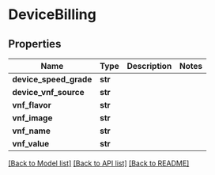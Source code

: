 # DeviceBilling


## Properties
Name | Type | Description | Notes
------------ | ------------- | ------------- | -------------
**device_speed_grade** | **str** |  | 
**device_vnf_source** | **str** |  | 
**vnf_flavor** | **str** |  | 
**vnf_image** | **str** |  | 
**vnf_name** | **str** |  | 
**vnf_value** | **str** |  | 

[[Back to Model list]](../README.md#documentation-for-models) [[Back to API list]](../README.md#documentation-for-api-endpoints) [[Back to README]](../README.md)


